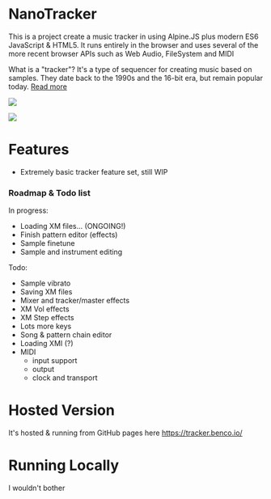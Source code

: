 # NanoTracker

This is a project create a music tracker in using Alpine.JS plus modern ES6 JavaScript & HTML5. It runs entirely in the browser and uses several of the more recent browser APIs such as Web Audio, FileSystem and MIDI

What is a "tracker"? It's a type of sequencer for creating music based on samples. They date back to the 1990s and the 16-bit era, but remain popular today. [Read more](https://en.wikipedia.org/wiki/Music_tracker)

![](https://user-images.githubusercontent.com/14982936/233846778-5b595dfd-1916-4238-bdf4-7ebe145f1848.png)

![](https://user-images.githubusercontent.com/14982936/233846849-b009fd9c-8727-4fc5-86f0-3e95b7b662ea.png)

# Features

- Extremely basic tracker feature set, still WIP

### Roadmap & Todo list

In progress:
- Loading XM files... (ONGOING!)
- Finish pattern editor (effects)
- Sample finetune
- Sample and instrument editing
  
Todo:
- Sample vibrato 
- Saving XM files
- Mixer and tracker/master effects
- XM Vol effects
- XM Step effects
- Lots more keys
- Song & pattern chain editor
- Loading XMI (?)
- MIDI 
  - input support
  - output
  - clock and transport

# Hosted Version

It's hosted & running from GitHub pages here https://tracker.benco.io/

# Running Locally

I wouldn't bother